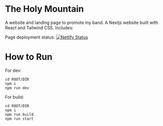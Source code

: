 # The Holy Mountain

A website and landing page to promote my band. A Nextjs website built with React and Tailwind CSS. Includes:

<!-- 
- Likes counter with IP encryption and database integration
- Custom and fully integrated web shop powered by STRIPE
- Contact section with automatic mailing through node-mailer
- Custom Audio and video players
- Artist info supplied from database
- Image gallery with modal pop-up images and key navigation
- Google analytics
- Theme selector
- REST API
- and much more..
-->

Page deployment status:
[![Netlify Status](https://api.netlify.com/api/v1/badges/6601434d-210e-49d3-8613-ddc9df158900/deploy-status)](https://app.netlify.com/sites/theholymountain/deploys)

# How to Run

For dev:

```
cd ROOT/DIR
npm i
npm run dev
```

For build:

```
cd ROOT/DIR
npm i
npm run build
npm run start
```
